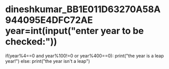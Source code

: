 # dineshkumar_BB1E011D63270A58A944095E4DFC72AE year=int(input("enter year to be checked:"))
if(year%4==0 and year%100!=0 or year%400==0):
  print("the year is a leap year!")
else:
  print("the year isn't a leap")
